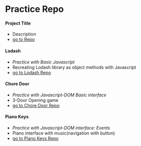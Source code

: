 # Practice Repo

#### Project Title
- Description
- [go to Repo](https://github.com/soohyeok/Practice)
#### Lodash
- *Practice with Basic Javascript*
- Recreating Lodash library as object methods with Javascript
- [go to Lodash Repo](https://github.com/soohyeok/Practice/tree/master/Lodash)
#### Chore Door
- *Practice with Javascript-DOM Basic interface*
- 3-Door Opening game
- [go to Chore Door Repo](https://github.com/soohyeok/Practice/tree/master/Chore%20Door)
#### Piano Keys
- *Practice with Javascript-DOM interface: Events*
- Piano interface with music(navigation with button)
- [go to Piano Keys Repo](https://github.com/soohyeok/Practice/tree/master/Piano%20Keys)


